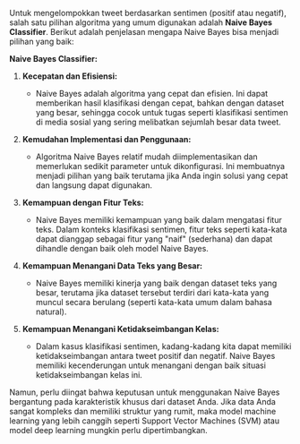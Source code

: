 Untuk mengelompokkan tweet berdasarkan sentimen (positif atau negatif), salah satu pilihan algoritma yang umum digunakan adalah **Naive Bayes Classifier**. Berikut adalah penjelasan mengapa Naive Bayes bisa menjadi pilihan yang baik:

**Naive Bayes Classifier:**

1. **Kecepatan dan Efisiensi:**
   - Naive Bayes adalah algoritma yang cepat dan efisien. Ini dapat memberikan hasil klasifikasi dengan cepat, bahkan dengan dataset yang besar, sehingga cocok untuk tugas seperti klasifikasi sentimen di media sosial yang sering melibatkan sejumlah besar data tweet.

2. **Kemudahan Implementasi dan Penggunaan:**
   - Algoritma Naive Bayes relatif mudah diimplementasikan dan memerlukan sedikit parameter untuk dikonfigurasi. Ini membuatnya menjadi pilihan yang baik terutama jika Anda ingin solusi yang cepat dan langsung dapat digunakan.

3. **Kemampuan dengan Fitur Teks:**
   - Naive Bayes memiliki kemampuan yang baik dalam mengatasi fitur teks. Dalam konteks klasifikasi sentimen, fitur teks seperti kata-kata dapat dianggap sebagai fitur yang "naif" (sederhana) dan dapat dihandle dengan baik oleh model Naive Bayes.

4. **Kemampuan Menangani Data Teks yang Besar:**
   - Naive Bayes memiliki kinerja yang baik dengan dataset teks yang besar, terutama jika dataset tersebut terdiri dari kata-kata yang muncul secara berulang (seperti kata-kata umum dalam bahasa natural).

5. **Kemampuan Menangani Ketidakseimbangan Kelas:**
   - Dalam kasus klasifikasi sentimen, kadang-kadang kita dapat memiliki ketidakseimbangan antara tweet positif dan negatif. Naive Bayes memiliki kecenderungan untuk menangani dengan baik situasi ketidakseimbangan kelas ini.

Namun, perlu diingat bahwa keputusan untuk menggunakan Naive Bayes bergantung pada karakteristik khusus dari dataset Anda. Jika data Anda sangat kompleks dan memiliki struktur yang rumit, maka model machine learning yang lebih canggih seperti Support Vector Machines (SVM) atau model deep learning mungkin perlu dipertimbangkan.